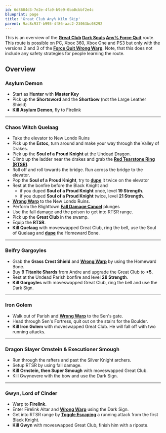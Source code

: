 ```yaml
---
id: 6d8604d3-7e2e-4fa9-b9e9-0ba0cbbf2e4c
blueprint: page
title: 'Great Club Any% Kiln Skip'
parent: 9ac8c937-b995-4f86-aac2-23063bc08292
---
```

This is an overview of the **[Great Club](//darksouls.wikidot.com/great-club) [Dark Souls](/darksouls) [Any% Force Quit](/darksouls/any-force-quit)** route. This route is possible on PC, Xbox 360, Xbox One and PS3 but only with the versions 2 and 3 of the **[Force Quit Wrong Warp](/darksouls/wrong-warp)**. Note, that this does not include any safety strategies for people learning the route.

## Overview

### Asylum Demon

- Start as **Hunter** with **Master Key**
- Pick up the **Shortsword** and the **Shortbow** (not the Large Leather Shield)
- **Kill Asylum Demon**, fly to Firelink

---

### Chaos Witch Quelaag

- Take the elevator to New Londo Ruins
- Pick up the **Estoc**, turn around and make your way through the Valley of Drakes.
- Pick up the **Soul of a Proud Knight** at the Undead Dragon.
- Climb up the ladder near the drakes and grab the **[Red Tearstone Ring (RTSR)](//darksouls.wikidot.com/red-tearstone-ring)**.
- Roll off and roll towards the bridge. Run across the bridge to the elevator.
- Pop the **Soul of a Proud Knight**, try to [**dupe**](/darksouls/item-dupe) it twice on the elevator
- Rest at the bonfire before the Black Knight and
  - if you duped **Soul of a Proud Knight** once, level **19 Strength**.
  - if you duped **Soul of a Proud Knight** twice, level **21 Strength**.
- **[Wrong Warp](/darksouls/wrong-warp)** to the New Londo Ruins.
- Perform the Blighttown [**Fall Damage Cancel**](/darksouls/fall-damage-cancel) plunges
- Use the fall damage and the poison to get into RTSR range.
- Pick up the **Great Club** in the swamp.
- Equip the **RTSR**.
- **Kill Quelaag** with moveswapped Great Club, ring the bell, use the Soul of Quelaag and [**dupe**](/darksouls/item-dupe) the Homeward Bone.

---

### Belfry Gargoyles

- Grab the **Grass Crest Shield** and **[Wrong Warp](/darksouls/wrong-warp)** by using the Homeward Bone.
- Buy **9 Titanite Shards** from Andre and upgrade the Great Club to **+5**.
- Rest at the Undead Parish bonfire and level **28 Strength**.
- **Kill Gargoyles** with moveswapped Great Club, ring the bell and use the Dark Sign.

---

### Iron Golem

- Walk out of Parish and **[Wrong Warp](/darksouls/wrong-warp)** to the Sen's gate.
- Head through Sen's Fortress, quit out on the stairs for the Boulder.
- **Kill Iron Golem** with moveswapped Great Club. He will fall off with two running attacks.

---

### Dragon Slayer Ornstein & Executioner Smough

- Run through the rafters and past the Silver Knight archers.
- Setup RTSR by using fall damage.
- **Kill Ornstein, then Super Smough** with moveswapped Great Club.
- Kill Gwynevere with the bow and use the Dark Sign.

---

### Gwyn, Lord of Cinder

- Warp to **Firelink**.
- Enter Firelink Altar and **[Wrong Warp](/darksouls/wrong-warp)** using the Dark Sign.
- Get into RTSR range by [**Toggle Escaping**](/darksouls/toggle-escape) a running attack from the first Black Knight.
- **Kill Gwyn** with moveswapped Great Club, finish him with a riposte.
